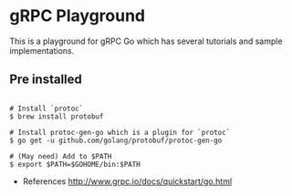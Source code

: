# gRPC Playground
This is a playground for gRPC Go which has several tutorials and sample implementations.

## Pre installed
```shell

# Install `protoc`
$ brew install protobuf

# Install protoc-gen-go which is a plugin for `protoc`
$ go get -u github.com/golang/protobuf/protoc-gen-go

# (May need) Add to $PATH
$ export $PATH=$GOHOME/bin:$PATH
```

* References
http://www.grpc.io/docs/quickstart/go.html
